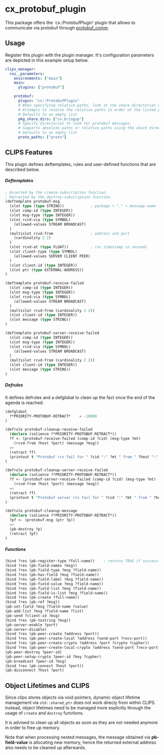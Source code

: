 # cx_protobuf_plugin
This package offers the `cx::ProtobufPlugin' plugin that allows to communicate via protobuf through [protobuf_comm](https://github.com/fawkesrobotics/protobuf_comm).

## Usage
Register this plugin with the plugin manager.
It's configuration parameters are depicted in this example setup below.

```yaml
clips_manager:
  ros__parameters:
    environments: ["main"]
    main:
      plugins: ["protobuf"]

    protobuf:
      plugin: "cx::ProtobufPlugin"
      # When specifying relative paths, look at the share directories of the listed packages to resolve them.
      # Attempts to resolve the relative paths in order of the listed packages
      # Defaults to an empty list
      pkg_share_dirs: ["cx_bringup"]
      # Specify directories to look for protobuf messages.
      # Supports absolute paths or relative paths using the share directories specified above.
      # Defaults to an empty list
      proto_paths: ["proto"]
```
## CLIPS Features
This plugin defines deftemplates, rules and user-defined functions that are described below.

##### Deftemplates
```lisp
; Asserted by the create-subscription function.
; Retracted by the destroy-subscription function.
(deftemplate protobuf-msg
  (slot type (type STRING))            ; package + "." + message-name
  (slot comp-id (type INTEGER))
  (slot msg-type (type INTEGER))
  (slot rcvd-via (type SYMBOL)
    (allowed-values STREAM BROADCAST)
  )
  (multislot rcvd-from                 ; address and port
    (cardinality 2 2)
  )
  (slot rcvd-at (type FLOAT))          ; ros timestamp in seconds
  (slot client-type (type SYMBOL)
    (allowed-values SERVER CLIENT PEER)
  )
  (slot client-id (type INTEGER))
  (slot ptr (type EXTERNAL-ADDRESS))
)

(deftemplate protobuf-receive-failed
  (slot comp-id (type INTEGER))
  (slot msg-type (type INTEGER))
  (slot rcvd-via (type SYMBOL)
    (allowed-values STREAM BROADCAST)
  )
  (multislot rcvd-from (cardinality 2 2))
  (slot client-id (type INTEGER))
  (slot message (type STRING))
)

(deftemplate protobuf-server-receive-failed
  (slot comp-id (type INTEGER))
  (slot msg-type (type INTEGER))
  (slot rcvd-via (type SYMBOL)
    (allowed-values STREAM BROADCAST)
  )
  (multislot rcvd-from (cardinality 2 2))
  (slot client-id (type INTEGER))
  (slot message (type STRING))
)
```
##### Defrules
It defines defrules and a defglobal to clean up the fact once the end of the agenda is reached:
```lisp
(defglobal
  ?*PRIORITY-PROTOBUF-RETRACT*    = -10000
)

(defrule protobuf-cleanup-receive-failed
  (declare (salience ?*PRIORITY-PROTOBUF-RETRACT*))
  ?f <- (protobuf-receive-failed (comp-id ?cid) (msg-type ?mt)
    (rcvd-from ?host ?port) (message ?msg))
  =>
  (retract ?f)
  (printout t "Protobuf rcv fail for " ?cid ":" ?mt " from " ?host ":" ?port ": " ?msg crlf)
)

(defrule protobuf-cleanup-server-receive-failed
  (declare (salience ?*PRIORITY-PROTOBUF-RETRACT*))
  ?f <- (protobuf-server-receive-failed (comp-id ?cid) (msg-type ?mt)
    (rcvd-from ?host ?port) (message ?msg))
  =>
  (retract ?f)
  (printout t "Protobuf server rcv fail for " ?cid ":" ?mt " from " ?host ":" ?port ": " ?msg crlf)
)

(defrule protobuf-cleanup-message
  (declare (salience ?*PRIORITY-PROTOBUF-RETRACT*))
  ?pf <- (protobuf-msg (ptr ?p))
  =>
  (pb-destroy ?p)
  (retract ?pf)
)
```
##### Functions
```lisp
(bind ?res (pb-register-type ?full-name))    ; returns TRUE if successful, FALSE otherwise
(bind ?res (pb-field-names ?msg))
(bind ?res (pb-field-type ?msg ?field-name))
(bind ?res (pb-has-field ?msg ?field-name))
(bind ?res (pb-field-label ?msg ?field-name))
(bind ?res (pb-field-value ?msg ?field-name))
(bind ?res (pb-field-list ?msg ?field-name))
(bind ?res (pb-field-is-list ?msg ?field-name))
(bind ?res (pb-create ?full-name))
(bind ?res (pb-ref ?msg))
(pb-set-field ?msg ?field-name ?value)
(pb-add-list ?msg ?field-name ?list)
(pb-send ?client-id ?msg)
(bind ?res (pb-tostring ?msg))
(pb-server-enable ?port)
(pb-server-disable)
(bind ?res (pb-peer-create ?address ?port))
(bind ?res (pb-peer-create-local ?address ?send-port ?recv-port))
(bind ?res (pb-peer-create-crypto ?address ?port ?crypto ?cypher))
(bind ?res (pb-peer-create-local-crypto ?address ?send-port ?recv-port ?crypto ?cypher))
(pb-peer-destroy ?peer-id)
(pb-peer-setup-crypto ?peer-id ?key ?cypher)
(pb-broadcast ?peer-id ?msg)
(bind ?res (pb-connect ?host ?port))
(pb-disconnect ?host ?port)
```

## Object Lifetimes and CLIPS
Since clips stores objects via void pointers, dynamic object lifetime management via `std::shared_ptr` does not work direcly from within CLIPS.
Instead, object lifetimes need to be managed more explicitly through the usage of `create` and `destroy` functions.

It is advised to clean up all objects as soon as they are not needed anymore in order to free up memory.

Note that when processing nested messages, the message obtained via **pb-field-value** is allocating new memory, hence the returned external address also needs to be cleaned up afterwards.
